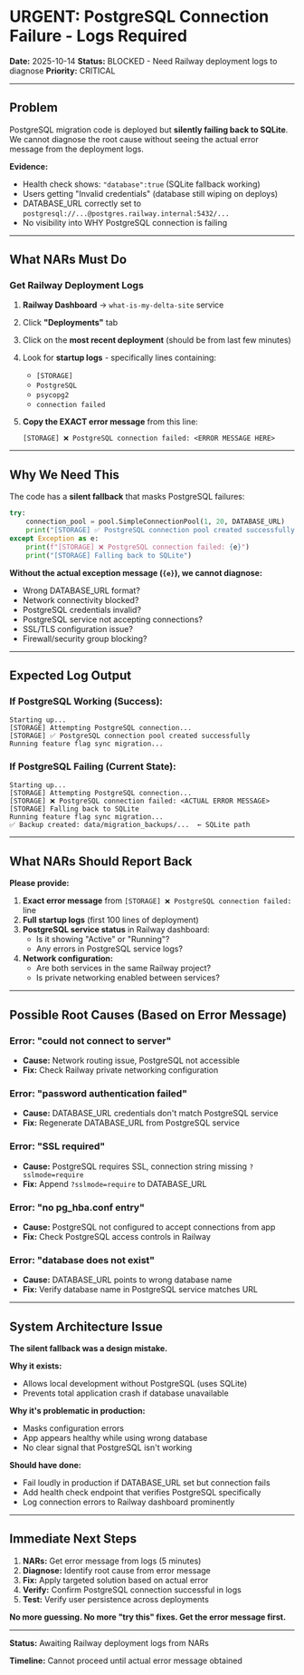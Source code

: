 # URGENT: PostgreSQL Connection Failure - Logs Required

**Date:** 2025-10-14
**Status:** BLOCKED - Need Railway deployment logs to diagnose
**Priority:** CRITICAL

---

## Problem

PostgreSQL migration code is deployed but **silently failing back to SQLite**. We cannot diagnose the root cause without seeing the actual error message from the deployment logs.

**Evidence:**
- Health check shows: `"database":true` (SQLite fallback working)
- Users getting "Invalid credentials" (database still wiping on deploys)
- DATABASE_URL correctly set to `postgresql://...@postgres.railway.internal:5432/...`
- No visibility into WHY PostgreSQL connection is failing

---

## What NARs Must Do

### Get Railway Deployment Logs

1. **Railway Dashboard** → `what-is-my-delta-site` service
2. Click **"Deployments"** tab
3. Click on the **most recent deployment** (should be from last few minutes)
4. Look for **startup logs** - specifically lines containing:
   - `[STORAGE]`
   - `PostgreSQL`
   - `psycopg2`
   - `connection failed`

5. **Copy the EXACT error message** from this line:
   ```
   [STORAGE] ❌ PostgreSQL connection failed: <ERROR MESSAGE HERE>
   ```

---

## Why We Need This

The code has a **silent fallback** that masks PostgreSQL failures:

```python
try:
    connection_pool = pool.SimpleConnectionPool(1, 20, DATABASE_URL)
    print("[STORAGE] ✅ PostgreSQL connection pool created successfully")
except Exception as e:
    print(f"[STORAGE] ❌ PostgreSQL connection failed: {e}")
    print("[STORAGE] Falling back to SQLite")
```

**Without the actual exception message (`{e}`), we cannot diagnose:**
- Wrong DATABASE_URL format?
- Network connectivity blocked?
- PostgreSQL credentials invalid?
- PostgreSQL service not accepting connections?
- SSL/TLS configuration issue?
- Firewall/security group blocking?

---

## Expected Log Output

### If PostgreSQL Working (Success):
```
Starting up...
[STORAGE] Attempting PostgreSQL connection...
[STORAGE] ✅ PostgreSQL connection pool created successfully
Running feature flag sync migration...
```

### If PostgreSQL Failing (Current State):
```
Starting up...
[STORAGE] Attempting PostgreSQL connection...
[STORAGE] ❌ PostgreSQL connection failed: <ACTUAL ERROR MESSAGE>
[STORAGE] Falling back to SQLite
Running feature flag sync migration...
✅ Backup created: data/migration_backups/...  ← SQLite path
```

---

## What NARs Should Report Back

**Please provide:**

1. **Exact error message** from `[STORAGE] ❌ PostgreSQL connection failed:` line
2. **Full startup logs** (first 100 lines of deployment)
3. **PostgreSQL service status** in Railway dashboard:
   - Is it showing "Active" or "Running"?
   - Any errors in PostgreSQL service logs?
4. **Network configuration:**
   - Are both services in the same Railway project?
   - Is private networking enabled between services?

---

## Possible Root Causes (Based on Error Message)

### Error: "could not connect to server"
- **Cause:** Network routing issue, PostgreSQL not accessible
- **Fix:** Check Railway private networking configuration

### Error: "password authentication failed"
- **Cause:** DATABASE_URL credentials don't match PostgreSQL service
- **Fix:** Regenerate DATABASE_URL from PostgreSQL service

### Error: "SSL required"
- **Cause:** PostgreSQL requires SSL, connection string missing `?sslmode=require`
- **Fix:** Append `?sslmode=require` to DATABASE_URL

### Error: "no pg_hba.conf entry"
- **Cause:** PostgreSQL not configured to accept connections from app
- **Fix:** Check PostgreSQL access controls in Railway

### Error: "database does not exist"
- **Cause:** DATABASE_URL points to wrong database name
- **Fix:** Verify database name in PostgreSQL service matches URL

---

## System Architecture Issue

**The silent fallback was a design mistake.**

**Why it exists:**
- Allows local development without PostgreSQL (uses SQLite)
- Prevents total application crash if database unavailable

**Why it's problematic in production:**
- Masks configuration errors
- App appears healthy while using wrong database
- No clear signal that PostgreSQL isn't working

**Should have done:**
- Fail loudly in production if DATABASE_URL set but connection fails
- Add health check endpoint that verifies PostgreSQL specifically
- Log connection errors to Railway dashboard prominently

---

## Immediate Next Steps

1. **NARs:** Get error message from logs (5 minutes)
2. **Diagnose:** Identify root cause from error message
3. **Fix:** Apply targeted solution based on actual error
4. **Verify:** Confirm PostgreSQL connection successful in logs
5. **Test:** Verify user persistence across deployments

**No more guessing. No more "try this" fixes. Get the error message first.**

---

**Status:** Awaiting Railway deployment logs from NARs

**Timeline:** Cannot proceed until actual error message obtained
